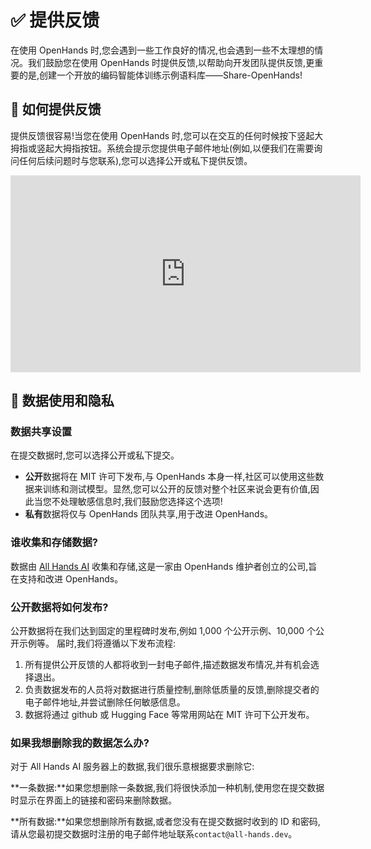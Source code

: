 # ✅ 提供反馈

在使用 OpenHands 时,您会遇到一些工作良好的情况,也会遇到一些不太理想的情况。我们鼓励您在使用 OpenHands 时提供反馈,以帮助向开发团队提供反馈,更重要的是,创建一个开放的编码智能体训练示例语料库——Share-OpenHands!

## 📝 如何提供反馈

提供反馈很容易!当您在使用 OpenHands 时,您可以在交互的任何时候按下竖起大拇指或竖起大拇指按钮。系统会提示您提供电子邮件地址(例如,以便我们在需要询问任何后续问题时与您联系),您可以选择公开或私下提供反馈。

<iframe width="560" height="315" src="https://www.youtube.com/embed/5rFx-StMVV0?si=svo7xzp6LhGK_GXr" title="YouTube video player" frameborder="0" allow="accelerometer; autoplay; clipboard-write; encrypted-media; gyroscope; picture-in-picture; web-share" referrerpolicy="strict-origin-when-cross-origin" allowfullscreen></iframe>

## 📜 数据使用和隐私

### 数据共享设置

在提交数据时,您可以选择公开或私下提交。

* **公开**数据将在 MIT 许可下发布,与 OpenHands 本身一样,社区可以使用这些数据来训练和测试模型。显然,您可以公开的反馈对整个社区来说会更有价值,因此当您不处理敏感信息时,我们鼓励您选择这个选项!
* **私有**数据将仅与 OpenHands 团队共享,用于改进 OpenHands。

### 谁收集和存储数据?

数据由 [All Hands AI](https://all-hands.dev) 收集和存储,这是一家由 OpenHands 维护者创立的公司,旨在支持和改进 OpenHands。

### 公开数据将如何发布?

公开数据将在我们达到固定的里程碑时发布,例如 1,000 个公开示例、10,000 个公开示例等。
届时,我们将遵循以下发布流程:

1. 所有提供公开反馈的人都将收到一封电子邮件,描述数据发布情况,并有机会选择退出。
2. 负责数据发布的人员将对数据进行质量控制,删除低质量的反馈,删除提交者的电子邮件地址,并尝试删除任何敏感信息。
3. 数据将通过 github 或 Hugging Face 等常用网站在 MIT 许可下公开发布。

### 如果我想删除我的数据怎么办?

对于 All Hands AI 服务器上的数据,我们很乐意根据要求删除它:

**一条数据:**如果您想删除一条数据,我们将很快添加一种机制,使用您在提交数据时显示在界面上的链接和密码来删除数据。

**所有数据:**如果您想删除所有数据,或者您没有在提交数据时收到的 ID 和密码,请从您最初提交数据时注册的电子邮件地址联系`contact@all-hands.dev`。
